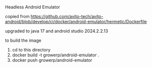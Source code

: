 
Headless Android Emulator

copied from https://github.com/avito-tech/avito-android/blob/develop/ci/docker/android-emulator/hermetic/Dockerfile

upgraded to java 17 and android studio 2024.2.2.13


to build the image 
1. cd to this directory
2. docker build -t growerp/android-emulator .
3. docker push growerp/android-emulator


